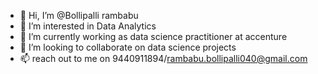 - 👋 Hi, I’m @Bollipalli rambabu
- 👀 I’m interested in Data Analytics 
- 🌱 I’m currently working as data science practitioner at accenture 
- 💞️ I’m looking to collaborate on data science projects
- 📫 reach out to me on 9440911894/rambabu.bollipalli040@gmail.com

<!---
Bollipalli/Bollipalli is a ✨ special ✨ repository because its `README.md` (this file) appears on your GitHub profile.
You can click the Preview link to take a look at your changes.
--->
